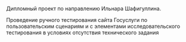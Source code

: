 
Дипломный проект по направлению Ильнара Шафигуллина. 

Проведение ручного тестирования сайта Госуслуги по пользовательским сценариям и с элементами исследовательского тестирования в условиях отсутствия технического задания 

